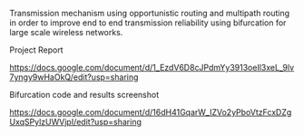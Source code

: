 Transmission mechanism using opportunistic routing and multipath routing in order to improve end to end transmission reliability using bifurcation for large scale wireless networks.

Project Report

https://docs.google.com/document/d/1_EzdV6D8cJPdmYy3913oeIl3xeL_9lv7yngy9wHaOkQ/edit?usp=sharing


Bifurcation code and results screenshot 

https://docs.google.com/document/d/16dH41GqarW_IZVo2yPboVtzFcxDZgUxqSPylzUWVjpI/edit?usp=sharing
